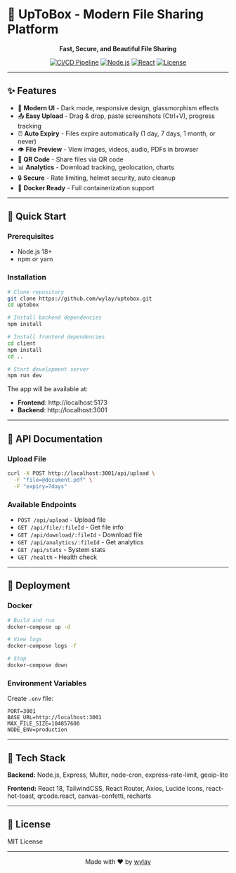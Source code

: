 # 🚀 UpToBox - Modern File Sharing Platform

<div align="center">

**Fast, Secure, and Beautiful File Sharing**

[![CI/CD Pipeline](https://github.com/wylay/uptobox/actions/workflows/test.yml/badge.svg)](https://github.com/wylay/uptobox/actions/workflows/test.yml)
[![Node.js](https://img.shields.io/badge/Node.js-18+-green?logo=node.js)](https://nodejs.org/)
[![React](https://img.shields.io/badge/React-18+-blue?logo=react)](https://reactjs.org/)
[![License](https://img.shields.io/badge/License-MIT-yellow.svg)](LICENSE)

</div>

---

## ✨ Features

- 🎨 **Modern UI** - Dark mode, responsive design, glassmorphism effects
- 📤 **Easy Upload** - Drag & drop, paste screenshots (Ctrl+V), progress tracking
- ⏰ **Auto Expiry** - Files expire automatically (1 day, 7 days, 1 month, or never)
- 👁️ **File Preview** - View images, videos, audio, PDFs in browser
- 📱 **QR Code** - Share files via QR code
- 📊 **Analytics** - Download tracking, geolocation, charts
- 🔒 **Secure** - Rate limiting, helmet security, auto cleanup
- 🐳 **Docker Ready** - Full containerization support

---

## 🚀 Quick Start

### Prerequisites
- Node.js 18+
- npm or yarn

### Installation

```bash
# Clone repository
git clone https://github.com/wylay/uptobox.git
cd uptobox

# Install backend dependencies
npm install

# Install frontend dependencies
cd client
npm install
cd ..

# Start development server
npm run dev
```

The app will be available at:
- **Frontend**: http://localhost:5173
- **Backend**: http://localhost:3001

---

## 🔌 API Documentation

### Upload File
```bash
curl -X POST http://localhost:3001/api/upload \
  -F "file=@document.pdf" \
  -F "expiry=7days"
```

### Available Endpoints
- `POST /api/upload` - Upload file
- `GET /api/file/:fileId` - Get file info
- `GET /api/download/:fileId` - Download file
- `GET /api/analytics/:fileId` - Get analytics
- `GET /api/stats` - System stats
- `GET /health` - Health check

---

## 🐳 Deployment

### Docker

```bash
# Build and run
docker-compose up -d

# View logs
docker-compose logs -f

# Stop
docker-compose down
```

### Environment Variables

Create `.env` file:
```env
PORT=3001
BASE_URL=http://localhost:3001
MAX_FILE_SIZE=104857600
NODE_ENV=production
```

---

## 🔧 Tech Stack

**Backend:** Node.js, Express, Multer, node-cron, express-rate-limit, geoip-lite

**Frontend:** React 18, TailwindCSS, React Router, Axios, Lucide Icons, react-hot-toast, qrcode.react, canvas-confetti, recharts

---

## 📝 License

MIT License

---

<div align="center">

Made with ❤️ by [wylay](https://waylay.biz.id)

</div>
